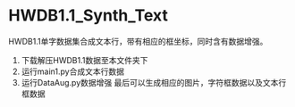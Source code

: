 # HWDB1.1_Synth_Text
HWDB1.1单字数据集合成文本行，带有相应的框坐标，同时含有数据增强。 
1. 下载解压HWDB1.1数据至本文件夹下
2. 运行main1.py合成文本行数据
3. 运行DataAug.py数据增强
最后可以生成相应的图片，字符框数据以及文本行框数据  
